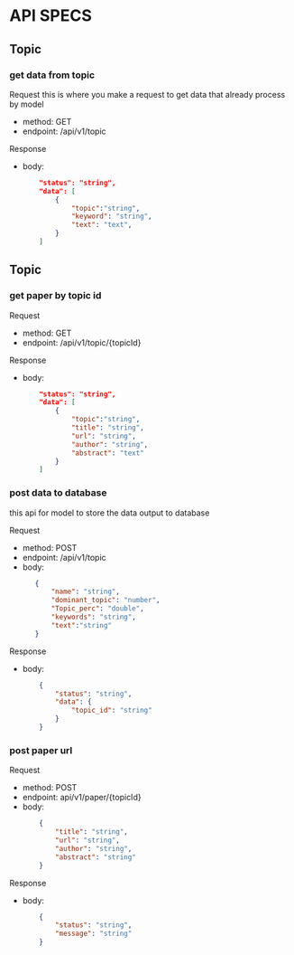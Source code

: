 # API SPECS

## Topic
### get data from topic
Request
this is where you make a request to get data that already process by model
- method: GET
- endpoint: /api/v1/topic

Response
- body: 
    ```json
        "status": "string",
        "data": [
            {
                "topic":"string",
                "keyword": "string",
                "text": "text",
            }
        ]
    ```
## Topic
### get paper by topic id
Request

- method: GET
- endpoint: /api/v1/topic/{topicId}

Response
- body: 
    ```json
        "status": "string",
        "data": [
            {
                "topic":"string",
                "title": "string",
                "url": "string",
                "author": "string",
                "abstract": "text"
            }
        ]
    ```

### post data to database
this api for model to store the data output to database 

Request
- method: POST
- endpoint: /api/v1/topic
- body: 
    ```json
       {
           "name": "string",
           "dominant_topic": "number",
           "Topic_perc": "double",
           "keywords": "string",
           "text":"string"
       }
    ```
Response
- body:
    ```json
        {
            "status": "string",
            "data": {
                "topic_id": "string"
            }
        }
    ```

### post paper url 

Request
- method: POST
- endpoint: api/v1/paper/{topicId}
- body: 
    ```json
        {
            "title": "string",
            "url": "string",
            "author": "string",
            "abstract": "string"
        }
    ```
Response
- body: 
    ```json
        {
            "status": "string",
            "message": "string"
        }
    ```



